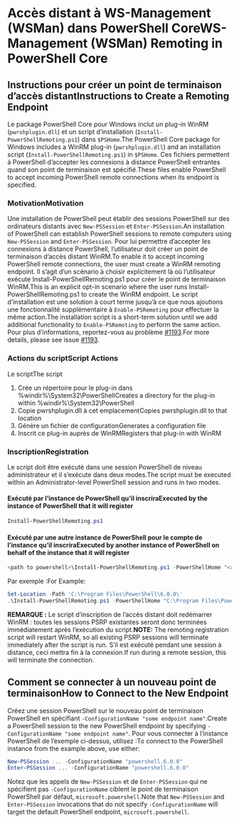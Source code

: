 # <a name="ws-management-wsman-remoting-in-powershell-core"></a><span data-ttu-id="baee7-101">Accès distant à WS-Management (WSMan) dans PowerShell Core</span><span class="sxs-lookup"><span data-stu-id="baee7-101">WS-Management (WSMan) Remoting in PowerShell Core</span></span> 

## <a name="instructions-to-create-a-remoting-endpoint"></a><span data-ttu-id="baee7-102">Instructions pour créer un point de terminaison d’accès distant</span><span class="sxs-lookup"><span data-stu-id="baee7-102">Instructions to Create a Remoting Endpoint</span></span>

<span data-ttu-id="baee7-103">Le package PowerShell Core pour Windows inclut un plug-in WinRM (`pwrshplugin.dll`) et un script d’installation (`Install-PowerShellRemoting.ps1`) dans `$PSHome`.</span><span class="sxs-lookup"><span data-stu-id="baee7-103">The PowerShell Core package for Windows includes a WinRM plug-in (`pwrshplugin.dll`) and an installation script (`Install-PowerShellRemoting.ps1`) in `$PSHome`.</span></span>
<span data-ttu-id="baee7-104">Ces fichiers permettent à PowerShell d’accepter les connexions à distance PowerShell entrantes quand son point de terminaison est spécifié.</span><span class="sxs-lookup"><span data-stu-id="baee7-104">These files enable PowerShell to accept incoming PowerShell remote connections when its endpoint is specified.</span></span>

### <a name="motivation"></a><span data-ttu-id="baee7-105">Motivation</span><span class="sxs-lookup"><span data-stu-id="baee7-105">Motivation</span></span>

<span data-ttu-id="baee7-106">Une installation de PowerShell peut établir des sessions PowerShell sur des ordinateurs distants avec `New-PSSession` et `Enter-PSSession`.</span><span class="sxs-lookup"><span data-stu-id="baee7-106">An installation of PowerShell can establish PowerShell sessions to remote computers using `New-PSSession` and `Enter-PSSession`.</span></span>
<span data-ttu-id="baee7-107">Pour lui permettre d’accepter les connexions à distance PowerShell, l’utilisateur doit créer un point de terminaison d’accès distant WinRM.</span><span class="sxs-lookup"><span data-stu-id="baee7-107">To enable it to accept incoming PowerShell remote connections, the user must create a WinRM remoting endpoint.</span></span>
<span data-ttu-id="baee7-108">Il s’agit d’un scénario à choisir explicitement là où l’utilisateur exécute Install-PowerShellRemoting.ps1 pour créer le point de terminaison WinRM.</span><span class="sxs-lookup"><span data-stu-id="baee7-108">This is an explicit opt-in scenario where the user runs Install-PowerShellRemoting.ps1 to create the WinRM endpoint.</span></span>
<span data-ttu-id="baee7-109">Le script d’installation est une solution à court terme jusqu’à ce que nous ajoutions une fonctionnalité supplémentaire à `Enable-PSRemoting` pour effectuer la même action.</span><span class="sxs-lookup"><span data-stu-id="baee7-109">The installation script is a short-term solution until we add additional functionality to `Enable-PSRemoting` to perform the same action.</span></span>
<span data-ttu-id="baee7-110">Pour plus d’informations, reportez-vous au problème [#1193](https://github.com/PowerShell/PowerShell/issues/1193).</span><span class="sxs-lookup"><span data-stu-id="baee7-110">For more details, please see issue [#1193](https://github.com/PowerShell/PowerShell/issues/1193).</span></span>

### <a name="script-actions"></a><span data-ttu-id="baee7-111">Actions du script</span><span class="sxs-lookup"><span data-stu-id="baee7-111">Script Actions</span></span>

<span data-ttu-id="baee7-112">Le script</span><span class="sxs-lookup"><span data-stu-id="baee7-112">The script</span></span>

1. <span data-ttu-id="baee7-113">Crée un répertoire pour le plug-in dans %windir%\System32\PowerShell</span><span class="sxs-lookup"><span data-stu-id="baee7-113">Creates a directory for the plug-in within %windir%\System32\PowerShell</span></span>
1. <span data-ttu-id="baee7-114">Copie pwrshplugin.dll à cet emplacement</span><span class="sxs-lookup"><span data-stu-id="baee7-114">Copies pwrshplugin.dll to that location</span></span>
1. <span data-ttu-id="baee7-115">Génère un fichier de configuration</span><span class="sxs-lookup"><span data-stu-id="baee7-115">Generates a configuration file</span></span>
1. <span data-ttu-id="baee7-116">Inscrit ce plug-in auprès de WinRM</span><span class="sxs-lookup"><span data-stu-id="baee7-116">Registers that plug-in with WinRM</span></span>

### <a name="registration"></a><span data-ttu-id="baee7-117">Inscription</span><span class="sxs-lookup"><span data-stu-id="baee7-117">Registration</span></span>

<span data-ttu-id="baee7-118">Le script doit être exécuté dans une session PowerShell de niveau administrateur et il s’exécute dans deux modes.</span><span class="sxs-lookup"><span data-stu-id="baee7-118">The script must be executed within an Administrator-level PowerShell session and runs in two modes.</span></span>

#### <a name="executed-by-the-instance-of-powershell-that-it-will-register"></a><span data-ttu-id="baee7-119">Exécuté par l’instance de PowerShell qu’il inscrira</span><span class="sxs-lookup"><span data-stu-id="baee7-119">Executed by the instance of PowerShell that it will register</span></span>

``` powershell
Install-PowerShellRemoting.ps1
```

#### <a name="executed-by-another-instance-of-powershell-on-behalf-of-the-instance-that-it-will-register"></a><span data-ttu-id="baee7-120">Exécuté par une autre instance de PowerShell pour le compte de l’instance qu’il inscrira</span><span class="sxs-lookup"><span data-stu-id="baee7-120">Executed by another instance of PowerShell on behalf of the instance that it will register</span></span>

``` powershell
<path to powershell>\Install-PowerShellRemoting.ps1 -PowerShellHome "<absolute path to the instance's $PSHOME>"
```

<span data-ttu-id="baee7-121">Par exemple :</span><span class="sxs-lookup"><span data-stu-id="baee7-121">For Example:</span></span>

``` powershell
Set-Location -Path 'C:\Program Files\PowerShell\6.0.0\'
.\Install-PowerShellRemoting.ps1 -PowerShellHome "C:\Program Files\PowerShell\6.0.0\"
```

<span data-ttu-id="baee7-122">**REMARQUE :** Le script d’inscription de l’accès distant doit redémarrer WinRM : toutes les sessions PSRP existantes seront donc terminées immédiatement après l’exécution du script.</span><span class="sxs-lookup"><span data-stu-id="baee7-122">**NOTE:** The remoting registration script will restart WinRM, so all existing PSRP sessions will terminate immediately after the script is run.</span></span> <span data-ttu-id="baee7-123">S’il est exécuté pendant une session à distance, ceci mettra fin à la connexion.</span><span class="sxs-lookup"><span data-stu-id="baee7-123">If run during a remote session, this will terminate the connection.</span></span>

## <a name="how-to-connect-to-the-new-endpoint"></a><span data-ttu-id="baee7-124">Comment se connecter à un nouveau point de terminaison</span><span class="sxs-lookup"><span data-stu-id="baee7-124">How to Connect to the New Endpoint</span></span>

<span data-ttu-id="baee7-125">Créez une session PowerShell sur le nouveau point de terminaison PowerShell en spécifiant `-ConfigurationName "some endpoint name"`.</span><span class="sxs-lookup"><span data-stu-id="baee7-125">Create a PowerShell session to the new PowerShell endpoint by specifying `-ConfigurationName "some endpoint name"`.</span></span> <span data-ttu-id="baee7-126">Pour vous connecter à l’instance PowerShell de l’exemple ci-dessus, utilisez :</span><span class="sxs-lookup"><span data-stu-id="baee7-126">To connect to the PowerShell instance from the example above, use either:</span></span>

``` powershell
New-PSSession ... -ConfigurationName "powershell.6.0.0"
Enter-PSSession ... -ConfigurationName "powershell.6.0.0"
```

<span data-ttu-id="baee7-127">Notez que les appels de `New-PSSession` et de `Enter-PSSession` qui ne spécifient pas `-ConfigurationName` ciblent le point de terminaison PowerShell par défaut, `microsoft.powershell`.</span><span class="sxs-lookup"><span data-stu-id="baee7-127">Note that `New-PSSession` and `Enter-PSSession` invocations that do not specify `-ConfigurationName` will target the default PowerShell endpoint, `microsoft.powershell`.</span></span>
